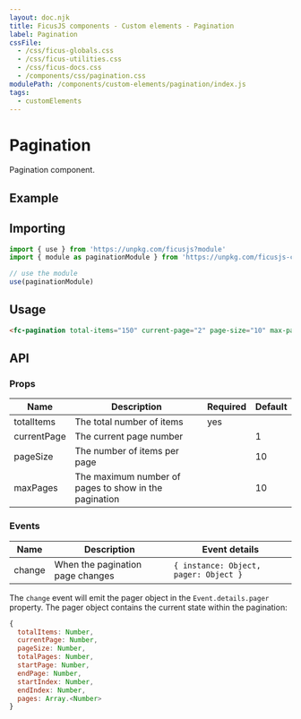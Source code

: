 ```yaml
---
layout: doc.njk
title: FicusJS components - Custom elements - Pagination
label: Pagination
cssFile:
  - /css/ficus-globals.css
  - /css/ficus-utilities.css
  - /css/ficus-docs.css
  - /components/css/pagination.css
modulePath: /components/custom-elements/pagination/index.js
tags:
  - customElements
---
```

# Pagination

Pagination component.

## Example

<fc-pagination total-items="150" current-page="2" page-size="10" max-pages="5"></fc-pagination>

## Importing

```js
import { use } from 'https://unpkg.com/ficusjs?module'
import { module as paginationModule } from 'https://unpkg.com/ficusjs-components@latest/components/custom-elements/pagination/index.js'

// use the module
use(paginationModule)
```

## Usage

```html
<fc-pagination total-items="150" current-page="2" page-size="10" max-pages="5"></fc-pagination>
```

## API

### Props

| Name | Description | Required | Default |
| --- | --- | --- | --- |
| totalItems | The total number of items | yes |  |
| currentPage | The current page number | | 1 |
| pageSize | The number of items per page | | 10 |
| maxPages | The maximum number of pages to show in the pagination | | 10 |

### Events

| Name | Description | Event details |
| --- | --- | --- |
| change | When the pagination page changes | `{ instance: Object, pager: Object }` |

The `change` event will emit the pager object in the `Event.details.pager` property.
The pager object contains the current state within the pagination:

```js
{
  totalItems: Number,
  currentPage: Number,
  pageSize: Number,
  totalPages: Number,
  startPage: Number,
  endPage: Number,
  startIndex: Number,
  endIndex: Number,
  pages: Array.<Number>
}
```